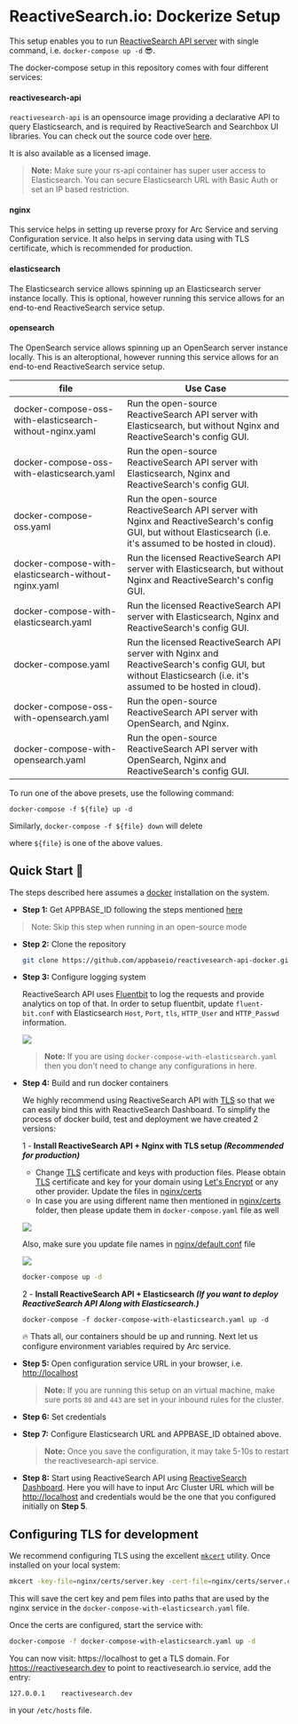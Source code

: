 # ReactiveSearch.io: Dockerize Setup

This setup enables you to run [ReactiveSearch API server](https://reactivesearch.io/) with single command, i.e. `docker-compose up -d` 😎.

The docker-compose setup in this repository comes with four different services:

#### reactivesearch-api

`reactivesearch-api` is an opensource image providing a declarative API to query Elasticsearch, and is required by ReactiveSearch and Searchbox UI libraries. You can check out the source code over [here](https://github.com/appbaseio/reactivesearch-api).

It is also available as a licensed image.

> **Note:** Make sure your rs-api container has super user access to Elasticsearch. You can secure Elasticsearch URL with Basic Auth or set an IP based restriction.

#### nginx

This service helps in setting up reverse proxy for Arc Service and serving Configuration service. It also helps in serving data using with TLS certificate, which is recommended for production.

#### elasticsearch

The Elasticsearch service allows spinning up an Elasticsearch server instance locally. This is optional, however running this service allows for an end-to-end ReactiveSearch service setup.

#### opensearch

The OpenSearch service allows spinning up an OpenSearch server instance locally. This is an alteroptional, however running this service allows for an end-to-end ReactiveSearch service setup.


| file                                                     | Use Case                                                                                                                                                       |
|----------------------------------------------------------|----------------------------------------------------------------------------------------------------------------------------------------------------------------|
| docker-compose-oss-with-elasticsearch-without-nginx.yaml | Run the open-source ReactiveSearch API server with Elasticsearch, but without Nginx and ReactiveSearch's config GUI.                                           |
| docker-compose-oss-with-elasticsearch.yaml               | Run the open-source ReactiveSearch API server with Elasticsearch, Nginx and ReactiveSearch's config GUI.                                                       |
| docker-compose-oss.yaml                                  | Run the open-source ReactiveSearch API server with Nginx and ReactiveSearch's config GUI, but without Elasticsearch (i.e. it's assumed to be hosted in cloud). |
| docker-compose-with-elasticsearch-without-nginx.yaml     | Run the licensed ReactiveSearch API server with Elasticsearch, but without Nginx and ReactiveSearch's config GUI.                                              |
| docker-compose-with-elasticsearch.yaml                   | Run the licensed ReactiveSearch API server with Elasticsearch, Nginx and ReactiveSearch's config GUI.                                                          |
| docker-compose.yaml                                      | Run the licensed ReactiveSearch API server with Nginx and ReactiveSearch's config GUI, but without Elasticsearch (i.e. it's assumed to be hosted in cloud).    |
| docker-compose-oss-with-opensearch.yaml               | Run the open-source ReactiveSearch API server with OpenSearch, and Nginx.                     |
| docker-compose-with-opensearch.yaml               | Run the open-source ReactiveSearch API server with OpenSearch, Nginx and ReactiveSearch's config GUI.                                                       |

To run one of the above presets, use the following command:

`docker-compose -f ${file} up -d`

Similarly, `docker-compose -f ${file} down` will delete 

where `${file}` is one of the above values.

## Quick Start 🚀

The steps described here assumes a [docker](https://docs.docker.com/install/) installation on the system.

- **Step 1:** Get APPBASE_ID following the steps mentioned [here](https://docs.reactivesearch.io/docs/hosting/BYOC/#using-ami)

> Note: Skip this step when running in an open-source mode

- **Step 2:** Clone the repository

  ```bash
  git clone https://github.com/appbaseio/reactivesearch-api-docker.git && cd reactivesearch-api-docker
  ```

- **Step 3:** Configure logging system

  ReactiveSearch API uses [Fluentbit](https://fluentbit.io/) to log the requests and provide analytics on top of that. In order to setup fluentbit, update `fluent-bit.conf` with Elasticsearch `Host`, `Port`, `tls`, `HTTP_User` and `HTTP_Passwd` information.

  ![](https://www.dropbox.com/s/ucaj3gtdj331j9v/Screenshot%202020-07-01%2011.49.34.png?raw=1)

  > **Note:** If you are using `docker-compose-with-elasticsearch.yaml` then you don't need to change any configurations in here.

* **Step 4:** Build and run docker containers

  We highly recommend using ReactiveSearch API with [TLS](https://en.wikipedia.org/wiki/Transport_Layer_Security) so that we can easily bind this with ReactiveSearch Dashboard. To simplify the process of docker build, test and deployment we have created 2 versions:

  1 - **Install ReactiveSearch API + Nginx with TLS setup _(Recommended for production)_**

  - Change [TLS](https://en.wikipedia.org/wiki/Transport_Layer_Security) certificate and keys with production files. Please obtain [TLS](https://en.wikipedia.org/wiki/Transport_Layer_Security) certificate and key for your domain using [Let's Encrypt](https://letsencrypt.org/) or any other provider. Update the files in [nginx/certs](https://github.com/appbaseio/arc-dockerized/tree/master/nginx/certs)
  - In case you are using different name then mentioned in [nginx/certs](https://github.com/appbaseio/arc-dockerized/tree/master/nginx/certs) folder, then please update them in `docker-compose.yaml` file as well

  ![](https://i.imgur.com/piUKTLl.png)

  Also, make sure you update file names in [nginx/default.conf](https://github.com/appbaseio/arc-dockerized/blob/master/nginx/default.conf) file

  ![](https://i.imgur.com/LW8zOyB.png)

  ```bash
  docker-compose up -d
  ```

  2 - **Install ReactiveSearch API + Elasticsearch _(If you want to deploy ReactiveSearch API Along with Elasticsearch.)_**

  ```
  docker-compose -f docker-compose-with-elasticsearch.yaml up -d
  ```

  🔥 Thats all, our containers should be up and running. Next let us configure environment variables required by Arc service.

* **Step 5:** Open configuration service URL in your browser, i.e. [http://localhost](http://localhost)

  > **Note:** If you are running this setup on an virtual machine, make sure ports `80` and `443` are set in your inbound rules for the cluster.

* **Step 6:** Set credentials

* **Step 7:** Configure Elasticsearch URL and APPBASE_ID obtained above.

  > **Note:** Once you save the configuration, it may take 5-10s to restart the reactivesearch-api service.

* **Step 8:** Start using ReactiveSearch API using [ReactiveSearch Dashboard](https://dashboard.reactivesearch.io/). Here you will have to input Arc Cluster URL which will be [http://localhost](http://localhost) and credentials would be the one that you configured initially on **Step 5**.

## Configuring TLS for development

We recommend configuring TLS using the excellent [`mkcert`](https://github.com/FiloSottile/mkcert) utility. Once installed on your local system:

```bash
mkcert -key-file=nginx/certs/server.key -cert-file=nginx/certs/server.crt reactivesearch.dev localhost
```

This will save the cert key and pem files into paths that are used by the nginx service in the `docker-compose-with-elasticsearch.yaml` file.

Once the certs are configured, start the service with:

```bash
docker-compose -f docker-compose-with-elasticsearch.yaml up -d
```

You can now visit: https://localhost to get a TLS domain. For https://reactivesearch.dev to point to reactivesearch.io service, add the entry:

```
127.0.0.1    reactivesearch.dev
```

in your `/etc/hosts` file.
